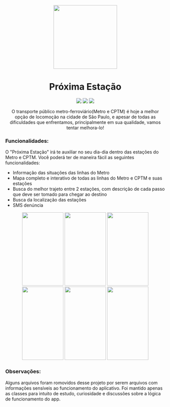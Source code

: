 <p align="center">
  <img width="200" height="200" src="https://github.com/jonSurrey/NextStation/blob/master/Assets/logo.jpg?raw=true">
</p>

<h1 align="center">Próxima Estação</h1>
<p align="center">
  <img src="https://img.shields.io/badge/platform-iOS-lightgrey.svg">
    <img src="https://img.shields.io/badge/version-1.0.0-red.svg">
  <a href="https://github.com/jonSurrey/NextStation/blob/master/LICENSE"><img src="https://img.shields.io/badge/License-MIT-green.svg"></a>
    
</p>
<p align="center">
O transporte público metro-ferroviário(Metro e CPTM) é hoje a melhor opção de locomoção na cidade de São Paulo, e apesar de todas as dificuldades que enfrentamos, principalmente em sua qualidade, vamos tentar melhora-lo! 
</p>

### Funcionalidades:

O "Próxima Estação" irá te auxiliar no seu dia-dia dentro das estações do Metro e CPTM. Você poderá ter de maneira fácil as seguintes funcionalidades:
- Informação das situações das linhas do Metro
- Mapa completo e interativo de todas as linhas do Metro e CPTM e suas estações
- Busca do melhor trajeto entre 2 estações, com descrição de cada passo que deve ser tomado para chegar ao destino
- Busca da localização das estações
- SMS denúncia

<p align="center">
  <img width="130" height="230" src="https://github.com/jonSurrey/NextStation/blob/master/Assets/img1.jpg?raw=true">
  <img width="130" height="230" src="https://github.com/jonSurrey/NextStation/blob/master/Assets/img2.jpeg?raw=true">
  <img width="130" height="230" src="https://github.com/jonSurrey/NextStation/blob/master/Assets/img3.jpeg?raw=true">
  <img width="130" height="230" src="https://github.com/jonSurrey/NextStation/blob/master/Assets/img4.jpeg?raw=true">
  <img width="130" height="230" src="https://github.com/jonSurrey/NextStation/blob/master/Assets/img5.jpeg?raw=true">
  <img width="130" height="230" src="https://github.com/jonSurrey/NextStation/blob/master/Assets/img6.jpeg?raw=true">
</p>

### Observações:

Alguns arquivos foram romovidos desse projeto por serem arquivos com informações sensíveis ao funcionamento do aplicativo. Foi mantido apenas as classes para intuito de estudo, curiosidade e discussões sobre a lógica de funcionamento do app.
